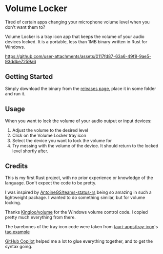 # Volume Locker

Tired of certain apps changing your microphone volume level when you don't want them to?

Volume Locker is a tray icon app that keeps the volume of your audio devices locked. It is a portable, less than 1MB binary written in Rust for Windows.

https://github.com/user-attachments/assets/0117fd87-63a6-49f8-9ae5-93ddbe7259a6

## Getting Started

Simply download the binary from the [releases page](https://github.com/felipecrs/volume-locker/releases), place it in some folder and run it.

## Usage

When you want to lock the volume of your audio output or input devices:

1. Adjust the volume to the desired level
2. Click on the Volume Locker tray icon
3. Select the device you want to lock the volume for
4. Try messing with the volume of the device. It should return to the locked level shortly after.

## Credits

This is my first Rust project, with no prior experience or knowledge of the language. Don't expect the code to be pretty.

I was inspired by [AntoineGS/teams-status-rs](https://github.com/AntoineGS/teams-status-rs) being so amazing in such a lightweight package. I wanted to do something similar, but for volume locking.

Thanks [Kingloo/volume](https://github.com/Kingloo/volume) for the Windows volume control code. I copied pretty much everything from there.

The barebones of the tray icon code were taken from [tauri-apps/tray-icon](https://github.com/tauri-apps/tray-icon)'s [tao example](https://github.com/tauri-apps/tray-icon/blob/97723fd207add9c3bb0511cb0e4d04d8652a0027/examples/tao.rs)

[GitHub Copilot](https://github.com/copilot/) helped me a lot to glue everything together, and to get the syntax going.

